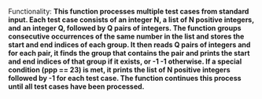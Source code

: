 Functionality: **This function processes multiple test cases from standard input. Each test case consists of an integer N, a list of N positive integers, and an integer Q, followed by Q pairs of integers. The function groups consecutive occurrences of the same number in the list and stores the start and end indices of each group. It then reads Q pairs of integers and for each pair, it finds the group that contains the pair and prints the start and end indices of that group if it exists, or -1 -1 otherwise. If a special condition (ppp == 23) is met, it prints the list of N positive integers followed by -1 for each test case. The function continues this process until all test cases have been processed.**